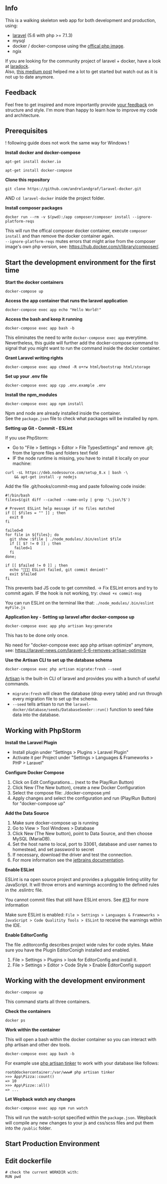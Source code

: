 ## Info
This is a walking skeleton web app for both development and production,
using:
- [laravel](https://github.com/laravel/laravel) (5.6 with php >= 7.1.3)
- mysql
- docker / docker-compose using the [offical php image](https://hub.docker.com/_/php/). 
- ngix

If you are looking for the community project of laravel + docker, have a look at [laradock](http://laradock.io/).<br/>
Also, [this medium post](https://medium.com/@shakyShane/laravel-docker-part-1-setup-for-development-e3daaefaf3c) helped me a lot to get started but watch out as it is not up to date anymore.

## Feedback
Feel free to get inspired and more importantly provide [your feedback](https://github.com/andrelandgraf/laravel-docker/issues) on structure and style. I'm more than happy to learn how to improve my code and architecture.

## Prerequisites
! following guide does not work the same way for Windows !

**Install docker and docker-compose**

```
apt-get install docker.io
```

```
apt-get install docker-compose
```

**Clone this repository**
```
git clone https://github.com/andrelandgraf/laravel-docker.git
```
AND `cd laravel-docker` inside the project folder. 

**Install composer packages**
```
docker run --rm -v $(pwd):/app composer/composer install --ignore-platform-reqs

```
This will run the offical composer docker container, execute `composer install` and than remove the docker container again. <br/>
`--ignore-platform-reqs` mutes errors that might arise from the composer image's own php version, see: https://hub.docker.com/r/library/composer/.


## Start the development environment for the first time
**Start the docker containers**
```
docker-compose up
```

**Access the app container that runs the laravel application**
```
docker-compose exec app echo "Hello World!"
```

**Access the bash and keep it running**
```
docker-compose exec app bash -b
```
This eliminates the need to write `docker-compose exec app` everytime. Nevertheless, this guide will further add the docker-compose command to signal that you might want to run the command inside the docker container. 

**Grant Laravel writing rights**
```
docker-compose exec app chmod -R o+rw html/bootstrap html/storage
```

**Set up your .env file**
```
docker-compose exec app cpp .env.example .env
```

**Install the npm_modules**
 ```
docker-compose exec app npm install
```
Npm and node are already installed inside the container.<br/>
See the `package.json` file to check what packages will be installed by npm. 

**Setting up Git - Commit - ESLint**

If you use PhpStorm:
- Go to "File > Settings > Editor > File TypesSettings" and remove .git; from the Ignore files and folders text field
- IF the node runtime is missing, you have to install it locally on your machine: 
```
curl -sL https://deb.nodesource.com/setup_8.x | bash -\
    && apt-get install -y nodejs
```

Add the file .git/hooks/commit-msg and paste following code inside:
```
#!/bin/bash
files=$(git diff --cached --name-only | grep '\.jsx\?$')

# Prevent ESLint help message if no files matched
if [[ $files = "" ]] ; then
  exit 0
fi

failed=0
for file in ${files}; do
  git show :$file | ./node_modules/.bin/eslint $file
  if [[ $? != 0 ]] ; then
    failed=1
  fi
done;

if [[ $failed != 0 ]] ; then
  echo "🚫🚫🚫 ESLint failed, git commit denied!"
  exit $failed
fi
```

This prevents bad JS code to get commited. -> Fix ESLint errors and try to commit again.
IF the hook is not working, try: `chmod +x commit-msg`

You can run ESLint on the terminal like that: `./node_modules/.bin/eslint myFile.js`

**Application key - Setting up laravel after docker-compose up**
 ```
docker-compose exec app php artisan key:generate

```
This has to be done only once. 

No need for "docker-compose exec app php artisan optimize" anymore, see: 
https://laravel-news.com/laravel-5-6-removes-artisan-optimize

**Use the Artisan CLI to set up the database schema**
```
docker-compose exec php artisan migrate:fresh --seed
````
[Artisan](https://laravel.com/docs/5.6/artisan) is the built-in CLI of laravel and provides you with a bunch of useful commands.<br/>
- `migrate:fresh` will clean the database (drop every table) and run through every migration file to set up the schema. 
- `--seed` tells artisan to run the `laravel-docker/database/seeds/DatabaseSeeder::run()` function to seed fake data into the database. 

## Working with PhpStorm

**Install the Laravel Plugin**

- Install plugin under "Settings > Plugins > Laravel Plugin"
- Activate it per Project under "Settings > Languages & Frameworks > PHP > Laravel"

**Configure Docker Compose**

1. Click on Edit Configurations... (next to the Play/Run Button)
2. Click New (The New button), create a new Docker Configuration
3. Select the compose file: ./docker-compose.yml
4. Apply changes and select the configuration and run (Play/Run Button) for "docker-compose up"

**Add the Data Source**

1. Make sure docker-compose up is running
2. Go to View > Tool Windows > Database
3. Click New (The New button), point to Data Source, and then choose MySQL (MariaDB).
4. Set the host name to local, port to 33061, database and user names to homestead, and set password to secret
5. If necessary, download the driver and test the connection.
6. For more information see the [jetbrains documentation](https://www.jetbrains.com/help/idea/running-a-dbms-image.html).

**Enable ESLint**

ESLint is na open source project and provides a pluggable linting utility for JavaScript. It will throw errors and warnings
according to the defined rules in the .eslintrc file. 

You cannot commit files that still have ESLint errors. See [#13](https://github.com/andrelandgraf/laravel-docker/issues/13) for more information

Make sure ESLint is enabled: `File > Settings > Languages & Frameworks > JavaScript > Code Qualitity Tools > ESLint` to receive the warnings within the IDE.

**Enable EditorConfig**

The file .editorconfig describes project wide rules for code styles. Make sure you have the Plugin EditorConigh installed and enabled. 
1. File > Settings > Plugins > look for EditorConfig and install it. 
2. File > Settings > Editor > Code Style > Enable EditorConfig support


## Working with the development environment

```
docker-compose up
```
This command starts all three containers.

**Check the containers**

```
docker ps
```

**Work within the container**

This will open a bash within the docker container so you can interact with php artisan and other dev tools.
```
docker-compose exec app bash -b
```
For example use [php artisan tinker](https://scotch.io/tutorials/tinker-with-the-data-in-your-laravel-apps-with-php-artisan-tinker) to work with your database like follows:
```
root@dockercontainer:/var/www# php artisan tinker
>>> App\Pizza::count()
=> 10
>>> App\Pizze::all()
=> ...
```

**Let Wepback watch any changes**
```
docker-compose exec app npm run watch
```
This will run the watch-script specified within the `package.json`. Wepback will compile any new changes to your js and css/scss files and put them into the `/public` folder.

## Start Production Environment


## Edit dockerfile
```
# check the current WORKDIR with:
RUN pwd
```
